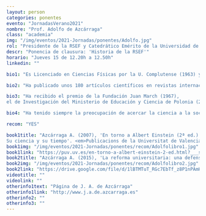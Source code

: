 ```yaml
---
layout: person
categories: ponentes
evento: "JornadasVerano2021"
nombre: "Prof. Adolfo de Azcárraga"
class: "academia"
img: "/img/eventos/2021-Jornadas/ponentes/Adolfo.jpg"
rol: "Presidente de la RSEF y Catedrático Emérito de la Universidad de Valencia"
descr: "Ponencia de clausura: 'Historia de la RSEF'"
horario: "Jueves 15 de 12.20h a 12.50h"
linkedin: ""

bio1: "Es Licenciado en Ciencias Físicas por la U. Complutense (1963) y Doctor por la de Barcelona (1968). Ha realizado prolongadas estancias de investigación en el extranjero, especialmente en las universidades de Cambridge y Oxford, donde ha pasado media docena de años, y más breves en otros muchos centros de investigación europeos y norteamericanos. Desde 1978 es catedrático de Física Teórica de la Univ. de Valencia (actualmente emérito) y miembro del IFIC (CSIC‐UVEG) y del CPAN."

bio2: "Ha publicado unos 180 artículos científicos en revistas internacionales y dirigido una decena de tesis doctorales. Ha sido autor y editor de varios libros científicos y ha sido Investigador Principal de numerosos proyectos de investigación competitivos, ininterrumpidamente desde 1978 hasta diciembre de 2014, así como del nodo Valencia de colaboraciones internacionales y de algunos proyectos europeos (EU‐INTAS, Coop. Intern.)."

bio3: "Ha recibido el premio de la Fundación Juan March (1967),
el de Investigación del Ministerio de Educación y Ciencia de Polonia (2003), el de la Academia de Ciencias, Tecnología y Humanidades de Valencia (2004) y pertenece al Scientific Advisor y Committee de los European Physics Journals. Es académico correspondiente de la Academia de Ciencias de Zaragoza, miembro de la American Physical Society, de la European Physical Society (y de su Council), de la International Association of Mathematics and Physics, de la COSCE y de la Real Sociedad Española de Física (RSEF), de la que es su actual Presidente."

bio4: "Ha tenido siempre la preocupación de acercar la ciencia a la sociedad con una doble finalidad: elevar su cultura científica (que no puede separarse de la humanista, pues hay una única Cultura) y contribuir a devolver a la sociedad lo que los científicos recibimos de ella. Lo ha hecho a lo largo de su extensa carrera impartiendo numerosísimas conferencias de divulgación científica en foros muy diversos y, también, a través de numerosos artículos de divulgación y libros."

recom: "YES"

book1title: "Azcárraga A. (2007), 'En torno a Albert Einstein (2ª ed.)
Su ciencia y su tiempo'. <em>Publicacions de la Universitat de Valencia (PUV)</em>, ISBN: 9788437068732"
book1img: "/img/eventos/2021-Jornadas/ponentes/recom/Adolfolibro1.jpg"
book1link: "https://puv.uv.es/en-torno-a-albert-einstein-2-ed.html?___store=espanyol&___from_store=valencia"
book2title: "Azcárraga A. (2015), 'La reforma universitaria: una defensa del informe (12-II-2013) de la comisión de expertos con reflexiones personales, datos y notas históricas para el futuro'."
book2img: "/img/eventos/2021-Jornadas/ponentes/recom/Adolfolibro2.jpg"
book2link: "https://drive.google.com/file/d/1lBTMTuT_RGc7EbTf_z8P1nPAmHIzAUw9/view"
videotitle: ""
videolink: ""
otherinfo1text: "Página de J. A. de Azcárraga"
otherinfo1link: "http://www.j.a.de.azcarraga.es"
otherinfo2: ""
otherinfo3: ""
---
```

